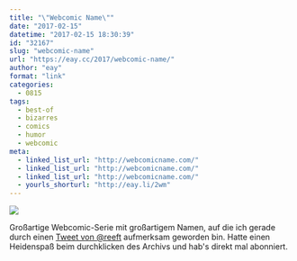 ```yaml
---
title: "\"Webcomic Name\""
date: "2017-02-15"
datetime: "2017-02-15 18:30:39"
id: "32167"
slug: "webcomic-name"
url: "https://eay.cc/2017/webcomic-name/"
author: "eay"
format: "link"
categories:
  - 0815
tags:
  - best-of
  - bizarres
  - comics
  - humor
  - webcomic
meta:
  - linked_list_url: "http://webcomicname.com/"
  - linked_list_url: "http://webcomicname.com/"
  - linked_list_url: "http://webcomicname.com/"
  - yourls_shorturl: "http://eay.li/2wm"
---
```


[![](https://eay.cc/uploads/2017/different.gif)](http://webcomicname.com/post/152958755984)

Großartige Webcomic-Serie mit großartigem Namen, auf die ich gerade durch einen [Tweet von @reeft](https://twitter.com/reeft/status/831594185635528706) aufmerksam geworden bin. Hatte einen Heidenspaß beim durchklicken des Archivs und hab's direkt mal abonniert.
